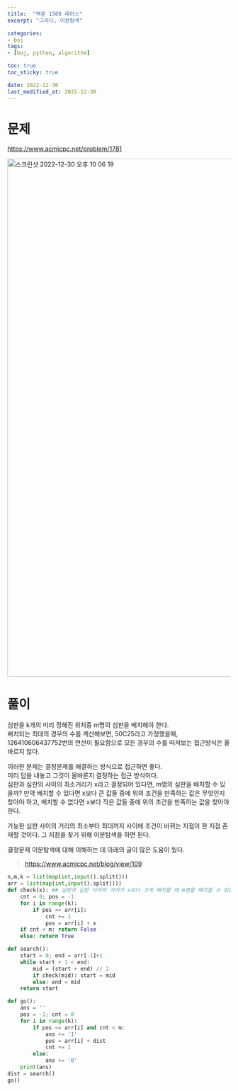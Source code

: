 ```yaml
---
title:  "백준 1508 레이스"
excerpt: "그리디, 이분탐색"

categories:
- boj 
tags:
- [boj, python, algorithm]

toc: true
toc_sticky: true

date: 2022-12-30
last_modified_at: 2022-12-30
---
```


# 문제

https://www.acmicpc.net/problem/1781

<img width="1171" alt="스크린샷 2022-12-30 오후 10 06 19" src="https://user-images.githubusercontent.com/59720037/210073300-c6c7bdc3-9a32-46dc-963e-6a6de33d4e80.png">

# 풀이

심판을 k개의 미리 정해진 위치중 m명의 심판을 배치해야 한다.<br/>
배치되는 최대의 경우의 수를 계산해보면, 50C25라고 가정했을때, 126410606437752번의 연산이 필요함으로 
모든 경우의 수를 따져보는 접근방식은 올바르지 않다.<br/>

이러한 문제는 결정문제를 해결하는 방식으로 접근하면 좋다.<br/>
미리 답을 내놓고 그것이 올바른지 결정하는 접근 방식이다.<br/>
심판과 심판의 사이의 최소거리가 x라고 결정되어 있다면, m명의 심판을 배치할 수 있을까?
만약 배치할 수 있다면 x보다 큰 값들 중에 위의 조건을 만족하는 값은 무엇인지 찾아야 하고,
배치할 수 없다면 x보다 작은 값들 중에 위의 조건을 만족하는 값을 찾아야 한다.

가능한 심판 사이의 거리의 최소부터 최대까지 사이에 조건이 바뀌는 지점이 한 지점 존재할 것이다.
그 지점을 찾기 위해 이분탐색을 하면 된다.

결정문제 이분탐색에 대해 이해하는 데 아래의 글이 많은 도움이 됬다.

> https://www.acmicpc.net/blog/view/109


```python
n,m,k = list(map(int,input().split()))
arr = list(map(int,input().split()))
def check(x): ## 심판과 심판 사이의 거리가 x보다 크게 배치할 때 m명을 배치할 수 있을지 검증
    cnt = 0; pos = -1
    for i in range(k):
        if pos <= arr[i]:
            cnt += 1
            pos = arr[i] + x
    if cnt < m: return False
    else: return True

def search():
    start = 0; end = arr[-1]+1
    while start + 1 < end:
        mid = (start + end) // 2
        if check(mid): start = mid
        else: end = mid
    return start

def go():
    ans = ''
    pos = -1; cnt = 0
    for i in range(k):
        if pos <= arr[i] and cnt < m:
            ans += '1'
            pos = arr[i] + dist
            cnt += 1
        else:
            ans += '0'
    print(ans)
dist = search()
go()


```